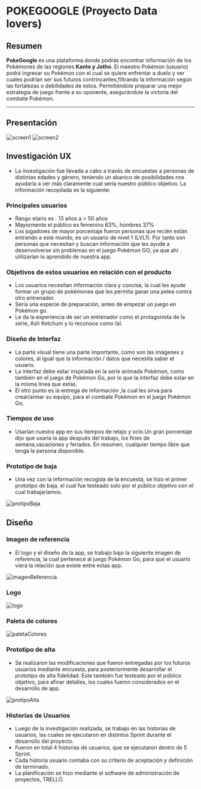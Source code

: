 # POKEGOOGLE (Proyecto Data lovers)

## Resumen

**PokeGoogle** es una plataforma donde podrás encontrar información de los Pokémones de las regiones **Kanto y Jotho**. El maestro Pokémon (usuario) podrá ingresar su Pokémon con el cual se quiere enfrentar a duelo y ver cuales podrían ser sus futuros contrincantes,filtrando la información según las fortalezas o debilidades de estos. Permitiéndole preparar una mejor estrategia de juego frente a su oponente, asegurándole
la victoria del combate Pokémon.

***

## Presentación 

![screen1]()
![screen2]()

## Investigación UX


* La investigación fue llevada a cabo a través de encuestas a personas de distintas edades y género, teniendo un abanico de posibilidades nos ayudaría a ver más claramente cual sería nuestro público objetivo. La información recopilada es la siguiente:

### Principales usuarios

* Rango etario es : 13 años a > 50 años
* Mayormente el público es femenino 63%, hombres 37%
* Los jugadores de mayor porcentaje fueron personas que recién están entrando a este mundo, es un usuario de nivel 1 (LVL1). Por tanto son personas que necesitan y buscan información que les ayude a desenvolverse sin problemas en el juego Pokémon GO, ya que ahí utilizarían lo aprendido de nuestra app.


### Objetivos de estos usuarios en relación con el producto

* Los usuarios necesitan información clara y concisa, la cual les ayude formar un grupo de pokémones que les permita ganar una pelea contra otro entrenador.
* Sería una especie de preparación, antes de empezar un juego en Pokémon go.
* Le da la experiencia de ser un entrenador como el protagonista de la serie, Ash Ketchum y  lo reconoce como tal.


### Diseño de Interfaz

* La parte visual tiene una parte importante, como son las imágenes y colores,  al igual que  la información / datos que necesita saber el usuario. 
* La interfaz debe estar inspirada en la serie animada Pokémon, como también en el juego de Pokémon Go, por lo que la interfaz debe estar en la misma línea que estas.
* El otro punto es la entrega de información ,la cual les sirva para crear/armar su equipo, para el combate Pokémon en el juego Pokémon Go.

### Tiempos de uso

* Usarían nuestra app en sus tiempos de relajo y ocio.Un gran porcentaje dijo que usaría la app después del trabajo, los fines de semana,vacaciones y feriados. En resumen, cualquier tiempo libre que tenga la persona disponible.

### Prototipo de baja

* Una vez con la información recogida de la encuesta, se hizo el primer prototipo de baja, el cual fue testeado solo por el público objetivo con el cual trabajaríamos.

![protipoBaja](https://raw.githubusercontent.com/Slacusc/SCL020-data-lovers/main/src/imgReadme/prototipoBaja.png)

## Diseño

### Imagen de referencia

* El logo y el diseño de la app, se trabajo bajo la siguiente imagen de referencia, la cual pertenece al juego Pokémon Go, para que el usuario viera la relación que existe entre estas app. 

![imagenReferencia](https://raw.githubusercontent.com/Slacusc/SCL020-data-lovers/main/src/imgReadme/imagenReferencia.png)

### Logo 

![logo](https://raw.githubusercontent.com/Slacusc/SCL020-data-lovers/main/src/imgReadme/logo.png)


### Paleta de colores

![paletaColores](https://raw.githubusercontent.com/Slacusc/SCL020-data-lovers/main/src/imgReadme/paletaColores.png)

### Prototipo de alta

* Se realizaron las modificaciones que fueron entregadas por los futuros usuarios mediante encuesta, para posteriormente desarrollar el prototipo de alta fidelidad. Este también fue testeado por el público objetivo, para afinar detalles, los cuales fueron considerados en el desarrollo de app.

![protipoAlta](https://raw.githubusercontent.com/Slacusc/SCL020-data-lovers/main/src/imgReadme/prototipoAlta.png)

### Historias de Usuarios

* Luego de la investigación realizada, se trabajo en las historias de usuarios, las cuales se ejecutaron en distintos Sprint durante el desarrollo del proyecto. 
* Fueron en total 4 historias de usuarios, que se ejecutaron dentro de 5 Sprint.
* Cada historia usuario contaba con su criterio de aceptación y definición de terminado.
* La planificación se hizo mediante el software de administración de proyectos, TRELLO.
